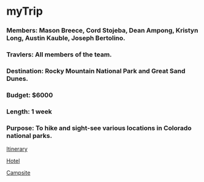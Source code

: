 # myTrip

### Members: Mason Breece, Cord Stojeba, Dean Ampong, Kristyn Long, Austin Kauble, Joseph Bertolino.

### Travlers: All members of the team.

### Destination: Rocky Mountain National Park and Great Sand Dunes.

### Budget: $6000

### Length: 1 week

### Purpose: To hike and sight-see various locations in Colorado national parks.


[Itinerary](https://github.com/mrbrhc/myTrip-project-/blob/master/Itinerary.md)

[Hotel](https://github.com/mrbrhc/myTrip-project-/blob/master/Hotel.md)

[Campsite](https://github.com/mrbrhc/myTrip-project-/blob/master/Campsite.md)
